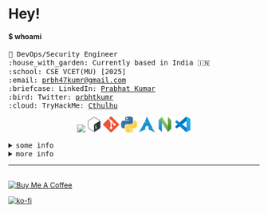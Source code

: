 # Hey!
<h4>$ whoami</h4>
<p>
  <samp>
    🧭 DevOps/Security Engineer <br>
    :house_with_garden: Currently based in India 🇮🇳 <br>
    :school: CSE VCET(MU) [2025] <br>
    :email:	<a href="mailto:prbh47kumr@gmail.com
">prbh47kumr@gmail.com</a> <br>
    :briefcase: LinkedIn:  <a href="https://www.linkedin.com/in/prbhtkumr/">Prabhat Kumar</a> <br>
    :bird: Twitter:  <a href="https://twitter.com/prbhtkumr">prbhtkumr</a> <br>
    :cloud: TryHackMe: <a href="https://tryhackme.com/p/Cthulhu/">Cthulhu</a> <br>
  </samp>
</p>

<p align="center">
  <img  alt="huin" height="32px" src="https://cdn.discordapp.com/emojis/766456038530482177.gif?size=64"/>
  <img  alt="Shell" height="32px" src="./media/shell.png"/>
  <img  alt="Git" height="32px" src="./media/git.png"/>
  <img  alt="Python" height="32px" src="./media/python.png"/>
  <img  alt="Arch" height="32px" src="./media/arch.png"/>
  <img  alt="Neovim" height="32px" src="./media/neovim.png"/>
  <img  alt="VSCode" height="32px" src="./media/vscode.png"/>
</p>

<details>
<summary><kbd>some info</kbd></summary>
<h4>currently learning </h4>
<p>
    <img  alt="React" height="32px" src="./media/react.png"/>
    <img  alt="Docker" height="32px" src="./media/docker.png"/>
    <img  alt="Javscript" height="32px" src="./media/javascript.png"/>
    <img  alt="Rust" height="32px" src="./media/rust.png"/>
    <img  alt="AWS" height="32px" src="./media/aws.png"/>
</p>


</details>

<details>
<summary><kbd>more info</kbd></summary>

![GitHub metrics](https://metrics.lecoq.io/aerosol-can)

![Profile Views](https://komarev.com/ghpvc/?username=aerosol-can&label=Profile%20views&color=0e75b6&style=flat)

![GitHub 3D Contribution Graph](./profile-3d-contrib/profile-night-rainbow.svg)

</details>

---------
<br>
<a href="https://www.buymeacoffee.com/prabhatkumar" target="_blank"><img src="https://cdn.buymeacoffee.com/buttons/default-orange.png" alt="Buy Me A Coffee" height="41" width="174"></a>

[![ko-fi](https://ko-fi.com/img/githubbutton_sm.svg)](https://ko-fi.com/G2G7MS0SJ)
